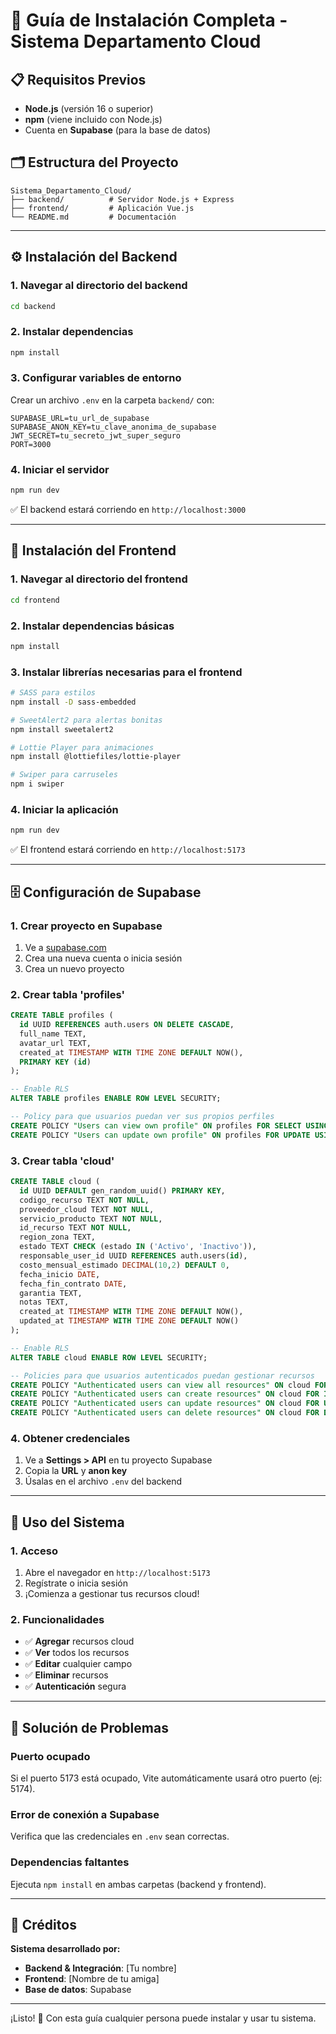 # 🚀 Guía de Instalación Completa - Sistema Departamento Cloud

## 📋 Requisitos Previos

- **Node.js** (versión 16 o superior)
- **npm** (viene incluido con Node.js)
- Cuenta en **Supabase** (para la base de datos)

## 🗂️ Estructura del Proyecto

```
Sistema_Departamento_Cloud/
├── backend/          # Servidor Node.js + Express
├── frontend/         # Aplicación Vue.js
└── README.md         # Documentación
```

---

## ⚙️ Instalación del Backend

### 1. Navegar al directorio del backend
```bash
cd backend
```

### 2. Instalar dependencias
```bash
npm install
```

### 3. Configurar variables de entorno
Crear un archivo `.env` en la carpeta `backend/` con:
```env
SUPABASE_URL=tu_url_de_supabase
SUPABASE_ANON_KEY=tu_clave_anonima_de_supabase
JWT_SECRET=tu_secreto_jwt_super_seguro
PORT=3000
```

### 4. Iniciar el servidor
```bash
npm run dev
```
✅ El backend estará corriendo en `http://localhost:3000`

---

## 🎨 Instalación del Frontend

### 1. Navegar al directorio del frontend
```bash
cd frontend
```

### 2. Instalar dependencias básicas
```bash
npm install
```

### 3. Instalar librerías necesarias para el frontend
```bash
# SASS para estilos
npm install -D sass-embedded

# SweetAlert2 para alertas bonitas
npm install sweetalert2

# Lottie Player para animaciones
npm install @lottiefiles/lottie-player

# Swiper para carruseles
npm i swiper
```

### 4. Iniciar la aplicación
```bash
npm run dev
```
✅ El frontend estará corriendo en `http://localhost:5173`

---

## 🗄️ Configuración de Supabase

### 1. Crear proyecto en Supabase
1. Ve a [supabase.com](https://supabase.com)
2. Crea una nueva cuenta o inicia sesión
3. Crea un nuevo proyecto

### 2. Crear tabla 'profiles'
```sql
CREATE TABLE profiles (
  id UUID REFERENCES auth.users ON DELETE CASCADE,
  full_name TEXT,
  avatar_url TEXT,
  created_at TIMESTAMP WITH TIME ZONE DEFAULT NOW(),
  PRIMARY KEY (id)
);

-- Enable RLS
ALTER TABLE profiles ENABLE ROW LEVEL SECURITY;

-- Policy para que usuarios puedan ver sus propios perfiles
CREATE POLICY "Users can view own profile" ON profiles FOR SELECT USING (auth.uid() = id);
CREATE POLICY "Users can update own profile" ON profiles FOR UPDATE USING (auth.uid() = id);
```

### 3. Crear tabla 'cloud'
```sql
CREATE TABLE cloud (
  id UUID DEFAULT gen_random_uuid() PRIMARY KEY,
  codigo_recurso TEXT NOT NULL,
  proveedor_cloud TEXT NOT NULL,
  servicio_producto TEXT NOT NULL,
  id_recurso TEXT NOT NULL,
  region_zona TEXT,
  estado TEXT CHECK (estado IN ('Activo', 'Inactivo')),
  responsable_user_id UUID REFERENCES auth.users(id),
  costo_mensual_estimado DECIMAL(10,2) DEFAULT 0,
  fecha_inicio DATE,
  fecha_fin_contrato DATE,
  garantia TEXT,
  notas TEXT,
  created_at TIMESTAMP WITH TIME ZONE DEFAULT NOW(),
  updated_at TIMESTAMP WITH TIME ZONE DEFAULT NOW()
);

-- Enable RLS
ALTER TABLE cloud ENABLE ROW LEVEL SECURITY;

-- Policies para que usuarios autenticados puedan gestionar recursos
CREATE POLICY "Authenticated users can view all resources" ON cloud FOR SELECT TO authenticated USING (true);
CREATE POLICY "Authenticated users can create resources" ON cloud FOR INSERT TO authenticated WITH CHECK (true);
CREATE POLICY "Authenticated users can update resources" ON cloud FOR UPDATE TO authenticated USING (true);
CREATE POLICY "Authenticated users can delete resources" ON cloud FOR DELETE TO authenticated USING (true);
```

### 4. Obtener credenciales
1. Ve a **Settings > API** en tu proyecto Supabase
2. Copia la **URL** y **anon key**
3. Úsalas en el archivo `.env` del backend

---

## 🚀 Uso del Sistema

### 1. Acceso
1. Abre el navegador en `http://localhost:5173`
2. Regístrate o inicia sesión
3. ¡Comienza a gestionar tus recursos cloud!

### 2. Funcionalidades
- ✅ **Agregar** recursos cloud
- ✅ **Ver** todos los recursos
- ✅ **Editar** cualquier campo
- ✅ **Eliminar** recursos
- ✅ **Autenticación** segura

---

## 🔧 Solución de Problemas

### Puerto ocupado
Si el puerto 5173 está ocupado, Vite automáticamente usará otro puerto (ej: 5174).

### Error de conexión a Supabase
Verifica que las credenciales en `.env` sean correctas.

### Dependencias faltantes
Ejecuta `npm install` en ambas carpetas (backend y frontend).

---

## 👥 Créditos

**Sistema desarrollado por:**
- **Backend & Integración**: [Tu nombre]
- **Frontend**: [Nombre de tu amiga]
- **Base de datos**: Supabase

---

¡Listo! 🎉 Con esta guía cualquier persona puede instalar y usar tu sistema.